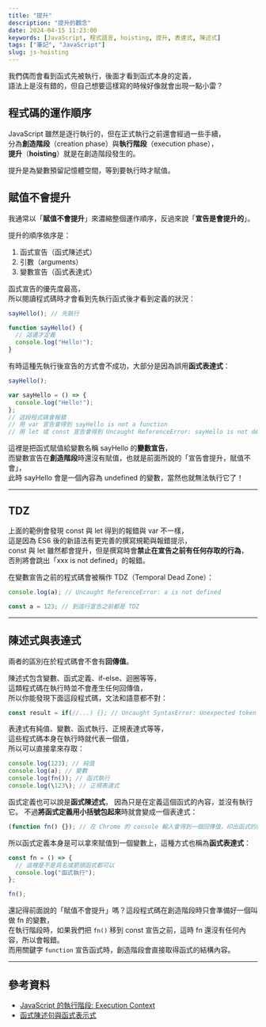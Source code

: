 ```yaml
---
title: "提升"
description: "提升的觀念"
date: 2024-04-15 11:23:00
keywords: [JavaScript, 程式語言, hoisting, 提升, 表達式, 陳述式]
tags: ["筆記", "JavaScript"]
slug: js-hoisting
---
```


我們偶而會看到函式先被執行，後面才看到函式本身的定義，  
語法上是沒有錯的，但自己想要這樣寫的時候好像就會出現一點小雷？

## 程式碼的運作順序

JavaScript 雖然是逐行執行的，但在正式執行之前還會經過一些手續，  
分為**創造階段**（creation phase）與**執行階段**（execution phase），  
**提升**（**hoisting**）就是在創造階段發生的。

提升是為變數預留記憶體空間，等到要執行時才賦值。

## 賦值不會提升

我通常以「**賦值不會提升**」來濃縮整個運作順序，反過來說「**宣告是會提升的**」。

提升的順序依序是：

1. 函式宣告（函式陳述式）
2. 引數（arguments）
3. 變數宣告（函式表達式）

函式宣告的優先度最高，  
所以閱讀程式碼時才會看到先執行函式後才看到定義的狀況：

```js
sayHello(); // 先執行

function sayHello() {
  // 這邊才定義
  console.log("Hello!");
}
```

有時這種先執行後宣告的方式會不成功，大部分是因為誤用**函式表達式**：

```js
sayHello();

var sayHello = () => {
  console.log("Hello!");
};
// 這段程式碼會報錯
// 用 var 宣告會得到 sayHello is not a function
// 用 let 或 const 宣告會得到 Uncaught ReferenceError: sayHello is not defined
```

這裡是把函式賦值給變數名稱 sayHello 的**變數宣告**，  
而變數宣告在**創造階段**時還沒有賦值，也就是前面所說的「宣告會提升，賦值不會」，  
此時 sayHello 會是一個內容為 undefined 的變數，當然也就無法執行它了！

---

## TDZ

上面的範例會發現 const 與 let 得到的報錯與 var 不一樣，  
這是因為 ES6 後的新語法有更完善的撰寫規範與報錯提示，  
const 與 let 雖然都會提升，但是撰寫時會**禁止在宣告之前有任何存取的行為**，  
否則將會跳出「xxx is not defined」的報錯。

在變數宣告之前的程式碼會被稱作 TDZ（Temporal Dead Zone）：

```js
console.log(a); // Uncaught ReferenceError: a is not defined

const a = 123; // 到這行宣告之前都是 TDZ
```

---

## 陳述式與表達式

兩者的區別在於程式碼會不會有**回傳值**。

陳述式包含變數、函式定義、if-else、迴圈等等，  
這類程式碼在執行時並不會產生任何回傳值，  
所以你能發現下面這段程式碼，文法和語意都不對：

```js
const result = if(//...) {}; // Uncaught SyntaxError: Unexpected token 'if'
```

表達式有純值、變數、函式執行、正規表達式等等，  
這些程式碼本身在執行時就代表一個值，  
所以可以直接拿來存取：

```js
console.log(123); // 純值
console.log(a); // 變數
console.log(fn()); // 函式執行
console.log(\123\); // 正規表達式
```

函式定義也可以說是**函式陳述式**， 因為只是在定義這個函式的內容，並沒有執行它。
不過**將函式定義用小括號包起來**時就會變成一個表達式：

```js
(function fn() {}); // 在 Chrome 的 console 輸入會得到一個回傳值，印出函式的結構
```

所以函式定義本身是可以拿來賦值到一個變數上，這種方式也稱為**函式表達式**：

```js
const fn = () => {
  // 這裡是不是具名或箭頭函式都可以
  console.log("函式執行");
};

fn();
```

還記得前面說的「賦值不會提升」嗎？這段程式碼在創造階段時只會準備好一個叫做 fn 的變數，  
在執行階段時，如果我們把 `fn()` 移到 const 宣告之前，這時 fn 還沒有任何內容，所以會報錯。  
而用關鍵字 `function` 宣告函式時，創造階段會直接取得函式的結構內容。

---

## 參考資料

- [JavaScript 的執行階段: Execution Context](https://ithelp.ithome.com.tw/articles/10258787)
- [函式陳述句與函式表示式](https://ithelp.ithome.com.tw/articles/10192146)
